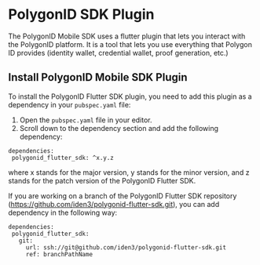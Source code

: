 # PolygonID SDK Plugin
 
The PolygonID Mobile SDK uses a flutter plugin that lets you interact with the PolygonID platform. It is a tool that lets you use everything that Polygon ID provides (identity wallet, credential wallet, proof generation, etc.)
 
## Install PolygonID Mobile SDK Plugin
 
To install the PolygonID Flutter SDK plugin, you need to add this plugin as a dependency in your `pubspec.yaml` file:
 
1. Open the `pubspec.yaml` file in your editor.
2. Scroll down to the dependency section and add the following dependency:
 
```
dependencies:
 polygonid_flutter_sdk: ^x.y.z
```
where x stands for the major version, y stands for the minor version, and z stands for the patch version of the PolygonID Flutter SDK.
 
If you are working on a branch of the PolygonID Flutter SDK repository (https://github.com/iden3/polygonid-flutter-sdk.git), you can add dependency in the following way:
```
dependencies:
 polygonid_flutter_sdk:
   git:
     url: ssh://git@github.com/iden3/polygonid-flutter-sdk.git
     ref: branchPathName
```
